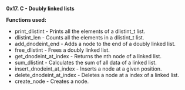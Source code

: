 **0x17. C - Doubly linked lists**

**Functions used:**

 - print_dlistint - Prints all the elements of a dlistint_t list.
 - dlistint_len - Counts all the elements in a dlistint_t list.
 - add_dnodeint_end - Adds a node to the end of a doubly linked list.
 - free_dlistint - Frees a doubly linked list.
 - get_dnodeint_at_index - Returns the nth node of a linked list.
 - sum_dlistint - Calculates the sum of all data of a linked list.
 - insert_dnodeint_at_index - Inserts a node at a given position.
 - delete_dnodeint_at_index - Deletes a node at a index of a linked list.
 - create_node - Creates a node.
